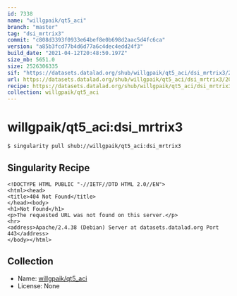```yaml
---
id: 7338
name: "willgpaik/qt5_aci"
branch: "master"
tag: "dsi_mrtrix3"
commit: "c808d3393f0933e64bef8e0b698d2aac5d4fc6ca"
version: "a85b3fcd77b4d6d77a6c4dec4edd24f3"
build_date: "2021-04-12T20:48:50.197Z"
size_mb: 5651.0
size: 2526306335
sif: "https://datasets.datalad.org/shub/willgpaik/qt5_aci/dsi_mrtrix3/2021-04-12-c808d339-a85b3fcd/a85b3fcd77b4d6d77a6c4dec4edd24f3.sif"
url: https://datasets.datalad.org/shub/willgpaik/qt5_aci/dsi_mrtrix3/2021-04-12-c808d339-a85b3fcd/
recipe: https://datasets.datalad.org/shub/willgpaik/qt5_aci/dsi_mrtrix3/2021-04-12-c808d339-a85b3fcd/Singularity
collection: willgpaik/qt5_aci
---
```


# willgpaik/qt5_aci:dsi_mrtrix3

```bash
$ singularity pull shub://willgpaik/qt5_aci:dsi_mrtrix3
```

## Singularity Recipe

```singularity
<!DOCTYPE HTML PUBLIC "-//IETF//DTD HTML 2.0//EN">
<html><head>
<title>404 Not Found</title>
</head><body>
<h1>Not Found</h1>
<p>The requested URL was not found on this server.</p>
<hr>
<address>Apache/2.4.38 (Debian) Server at datasets.datalad.org Port 443</address>
</body></html>
```

## Collection

 - Name: [willgpaik/qt5_aci](https://github.com/willgpaik/qt5_aci)
 - License: None

